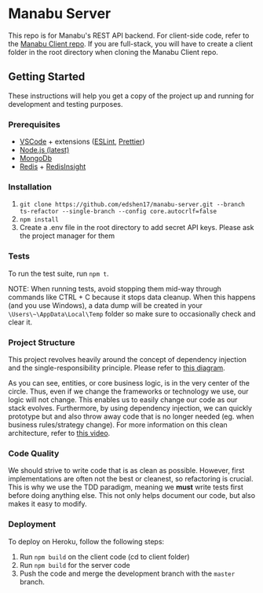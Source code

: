 # Manabu Server
This repo is for Manabu's REST API backend. For client-side code, refer to the [Manabu Client repo](https://github.com/edshen17/manabu-client.git). If you are full-stack, you will have to create a client folder in the root directory when cloning the Manabu Client repo.

## Getting Started

These instructions will help you get a copy of the project up and running for development and testing purposes. 

### Prerequisites

* [VSCode](https://code.visualstudio.com/download) + extensions ([ESLint](https://marketplace.visualstudio.com/items?itemName=dbaeumer.vscode-eslint), [Prettier](https://marketplace.visualstudio.com/items?itemName=esbenp.prettier-vscode))
* [Node.js (latest)](https://nodejs.org/en/download/)
* [MongoDb](https://www.mongodb.com/try/download/community)
* [Redis](https://redis.io/download) + [RedisInsight](https://redis.com/redis-enterprise/redis-insight/)

### Installation
1. `git clone https://github.com/edshen17/manabu-server.git --branch ts-refactor --single-branch --config core.autocrlf=false`
2. `npm install`
3. Create a .env file in the root directory to add secret API keys. Please ask the project manager for them

### Tests
To run the test suite, run `npm t`.

NOTE: 
When running tests, avoid stopping them mid-way through commands like CTRL + C because it stops data cleanup. When this happens (and you use Windows), a data dump will be created in your `\Users\~\AppData\Local\Temp` folder so make sure to occasionally check and clear it.

### Project Structure
This project revolves heavily around the concept of dependency injection and the single-responsibility principle. Please refer to [this diagram](https://blog.cleancoder.com/uncle-bob/images/2012-08-13-the-clean-architecture/CleanArchitecture.jpg).

As you can see, entities, or core business logic, is in the very center of the circle. Thus, even if we change the frameworks or technology we use, our logic will not change. This enables us to easily change our code as our stack evolves. Furthermore, by using dependency injection, we can quickly prototype but and also throw away code that is no longer needed (eg. when business rules/strategy change). For more information on this clean architecture, refer to [this video](https://www.youtube.com/watch?v=fy6-LSE_zjI).

### Code Quality
We should strive to write code that is as clean as possible. However, first implementations are often not the best or cleanest, so refactoring is crucial. This is why we use the TDD paradigm, meaning we **must** write tests first before doing anything else. This not only helps document our code, but also makes it easy to modify.

### Deployment
To deploy on Heroku, follow the following steps:
1. Run `npm build` on the client code (cd to client folder)
2. Run `npm build` for the server code
3. Push the code and merge the development branch with the `master` branch.

